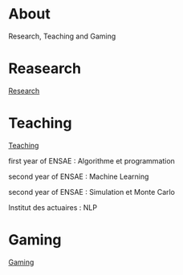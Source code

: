 # About

Research, Teaching and Gaming

# Reasearch

[Research](/research/README.md)

# Teaching

[Teaching](/teaching/README.md)

first year of ENSAE : Algorithme et programmation

second year of ENSAE : Machine Learning

second year of ENSAE : Simulation et Monte Carlo

Institut des actuaires : NLP

# Gaming

[Gaming](/gaming/README.md)

